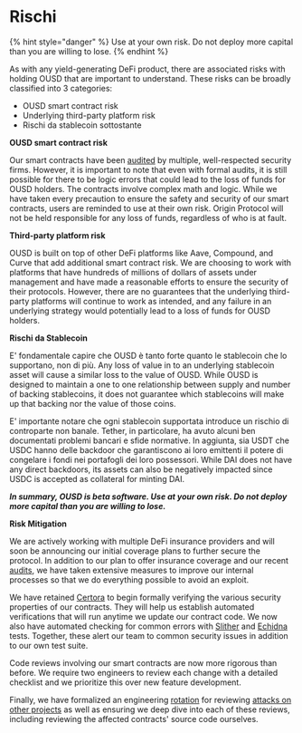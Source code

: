 # Rischi

{% hint style="danger" %}
Use at your own risk. Do not deploy more capital than you are willing to lose.
{% endhint %}

As with any yield-generating DeFi product, there are associated risks with holding OUSD that are important to understand. These risks can be broadly classified into 3 categories:

* OUSD smart contract risk
* Underlying third-party platform risk
* Rischi da stablecoin sottostante

**OUSD smart contract risk**

Our smart contracts have been [audited](audits.md) by multiple, well-respected security firms. However, it is important to note that even with formal audits, it is still possible for there to be logic errors that could lead to the loss of funds for OUSD holders. The contracts involve complex math and logic. While we have taken every precaution to ensure the safety and security of our smart contracts, users are reminded to use at their own risk. Origin Protocol will not be held responsible for any loss of funds, regardless of who is at fault.

**Third-party platform risk**

OUSD is built on top of other DeFi platforms like Aave, Compound, and Curve that add additional smart contract risk. We are choosing to work with platforms that have hundreds of millions of dollars of assets under management and have made a reasonable efforts to ensure the security of their protocols. However, there are no guarantees that the underlying third-party platforms will continue to work as intended, and any failure in an underlying strategy would potentially lead to a loss of funds for OUSD holders.

**Rischi da Stablecoin**

E' fondamentale capire che OUSD è tanto forte quanto le stablecoin che lo supportano, non di più. Any loss of value in to an underlying stablecoin asset will cause a similar loss to the value of OUSD. While OUSD is designed to maintain a one to one relationship between supply and number of backing stablecoins, it does not guarantee which stablecoins will make up that backing nor the value of those coins.

E' importante notare che ogni stablecoin supportata introduce un rischio di controparte non banale. Tether, in particolare, ha avuto alcuni ben documentati problemi bancari e sfide normative. In aggiunta, sia USDT che USDC hanno delle backdoor che garantiscono ai loro emittenti il potere di congelare i fondi nei portafogli dei loro possessori. While DAI does not have any direct backdoors, its assets can also be negatively impacted since USDC is accepted as collateral for minting DAI.

_**In summary, OUSD is beta software. Use at your own risk. Do not deploy more capital than you are willing to lose.**_

**Risk Mitigation**

We are actively working with multiple DeFi insurance providers and will soon be announcing our initial coverage plans to further secure the protocol. In addition to our plan to offer insurance coverage and our recent [audits](audits.md), we have taken extensive measures to improve our internal processes so that we do everything possible to avoid an exploit.

We have retained [Certora](https://www.certora.com/) to begin formally verifying the various security properties of our contracts. They will help us establish automated verifications that will run anytime we update our contract code. We now also have automated checking for common errors with [Slither](https://github.com/crytic/slither) and [Echidna](https://github.com/crytic/echidna) tests. Together, these alert our team to common security issues in addition to our own test suite.

Code reviews involving our smart contracts are now more rigorous than before. We require two engineers to review each change with a detailed checklist and we prioritize this over new feature development.

Finally, we have formalized an engineering [rotation](https://github.com/OriginProtocol/security/blob/master/incidents/ROTATION.md) for reviewing [attacks on other projects](https://github.com/OriginProtocol/security/tree/master/incidents) as well as ensuring we deep dive into each of these reviews, including reviewing the affected contracts' source code ourselves.







